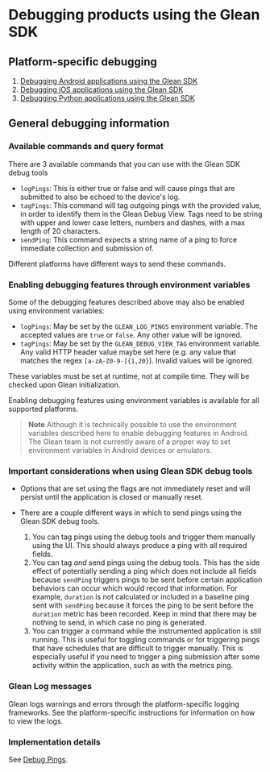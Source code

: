 # Debugging products using the Glean SDK

## Platform-specific debugging

1. [Debugging Android applications using the Glean SDK](android.md)
2. [Debugging iOS applications using the Glean SDK](ios.md)
3. [Debugging Python applications using the Glean SDK](python.md)

## General debugging information

### Available commands and query format

There are 3 available commands that you can use with the Glean SDK debug tools

- `logPings`: This is either true or false and will cause pings that are submitted to also be echoed to the device's log.
- `tagPings`: This command will tag outgoing pings with the provided value, in order to identify them in the Glean Debug View. Tags need to be string with upper and lower case letters, numbers and dashes, with a max length of 20 characters.
- `sendPing`: This command expects a string name of a ping to force immediate collection and submission of.

Different platforms have different ways to send these commands.

### Enabling debugging features through environment variables

Some of the debugging features described above may also be enabled using environment variables:

- `logPings`: May be set by the `GLEAN_LOG_PINGS` environment variable. The accepted values are
`true` or `false`. Any other value will be ignored.
- `tagPings`: May be set by the `GLEAN_DEBUG_VIEW_TAG` environment variable. Any valid HTTP header value maybe set here
(e.g. any value that matches the regex `[a-zA-Z0-9-]{1,20}`). Invalid values will be ignored.

These variables must be set at runtime, not at compile time. They will be checked upon Glean initialization.

Enabling debugging features using environment variables is available for all supported platforms.

> **Note** Although it is technically possible to use the environment variables described here to enable debugging features in Android. The Glean team is not currently aware of a proper way to set environment variables in Android devices or emulators.

### Important considerations when using Glean SDK debug tools

- Options that are set using the flags are not immediately reset and will persist until the application is closed or manually reset.

- There are a couple different ways in which to send pings using the Glean SDK debug tools.
    1. You can tag pings using the debug tools and trigger them manually using the UI.  This should always produce a ping with all required fields.
    2. You can tag _and_ send pings using the debug tools.  This has the side effect of potentially sending a ping which does not include all fields because `sendPing` triggers pings to be sent before certain application behaviors can occur which would record that information.  For example, `duration` is not calculated or included in a baseline ping sent with `sendPing` because it forces the ping to be sent before the `duration` metric has been recorded.  Keep in mind that there may be nothing to send, in which case no ping is generated.
    3. You can trigger a command while the instrumented application is still running.  This is useful for toggling commands or for triggering pings that have schedules that are difficult to trigger manually.  This is especially useful if you need to trigger a ping submission after some activity within the application, such as with the metrics ping.

### Glean Log messages

Glean logs warnings and errors through the platform-specific logging frameworks.  See the platform-specific instructions for information on how to view the logs.

### Implementation details

See [Debug Pings](../../dev/core/internal/debug-pings.md).
